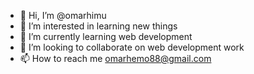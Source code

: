 - 👋 Hi, I’m @omarhimu
- 👀 I’m interested in learning new things
- 🌱 I’m currently learning web development
- 💞️ I’m looking to collaborate on web development work
- 📫 How to reach me omarhemo88@gmail.com

<!---
omarhimu/omarhimu is a ✨ special ✨ repository because its `README.md` (this file) appears on your GitHub profile.
You can click the Preview link to take a look at your changes.
--->
